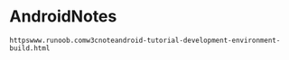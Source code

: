 AndroidNotes
===========================
	httpswww.runoob.comw3cnoteandroid-tutorial-development-environment-build.html